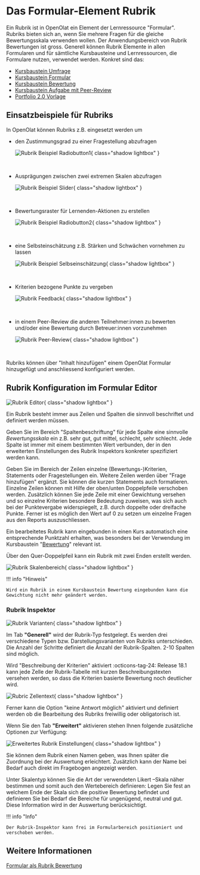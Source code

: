 # Das Formular-Element Rubrik

Ein Rubrik ist in OpenOlat ein Element der Lernressource "Formular". Rubriks bieten sich an, wenn Sie mehrere Fragen für die gleiche Bewertungsskala verwenden wollen. Der Anwendungsbereich von Rubrik Bewertungen ist gross. Generell können Rubrik Elemente in allen Formularen und für sämtliche Kursbausteine und Lernressourcen, die Formulare nutzen, verwendet werden. Konkret sind das:

* [Kursbaustein Umfrage](Forms_in_Questionnaires.de.md)
* [Kursbaustein Formular](Forms_in_Forms_Element.de.md)
* [Kursbaustein Bewertung](Forms_in_Rubric_Scoring.de.md)
* [Kursbaustein Aufgabe mit Peer-Review](Course_Element_Task.de.md#revisions)
* [Portfolio 2.0 Vorlage](Forms_in_the_ePortfolio_template.de.md)

## Einsatzbeispiele für Rubriks

In OpenOlat können Rubriks z.B. eingesetzt werden um

* den Zustimmungsgrad zu einer Fragestellung abzufragen

  ![Rubrik Beispiel Radiobutton1](assets/Rubrik_Beispiel1.jpg){ class="shadow lightbox" }

<br>

* Ausprägungen zwischen zwei extremen Skalen abzufragen

  ![Rubrik Beispiel Slider](assets/Rubrik_Beispiel2.jpg){ class="shadow lightbox" }

<br>

* Bewertungsraster für Lernenden-Aktionen zu erstellen

  ![Rubrik Beispiel Radiobutton2](assets/Rubrik_Beispiel3.jpg){ class="shadow lightbox" }

<br>

* eine Selbsteinschätzung z.B. Stärken und Schwächen vornehmen zu lassen

  ![Rubrik Beispiel Selbseinschätzung](assets/Rubrik_Beispiel4.jpg){ class="shadow lightbox" }

<br>

* Kriterien bezogene Punkte zu vergeben

  ![Rubrik Feedback](assets/rubrik_skalentexte.jpg){ class="shadow lightbox" }

<br>

* in einem Peer-Review die anderen Teilnehmer:innen zu bewerten und/oder eine Bewertung durch Betreuer:innen vorzunehmen

  ![Rubrik Peer-Review](assets/Rubrik_Peer-Review.png){ class="shadow lightbox" }

<br>

Rubriks können über "Inhalt hinzufügen" einem OpenOlat Formular hinzugefügt und anschliessend konfiguriert werden.

## Rubrik Konfiguration im Formular Editor

![Rubrik Editor](assets/formular_rubik17a.png){ class="shadow lightbox" }

Ein Rubrik besteht immer aus Zeilen und Spalten die sinnvoll beschriftet und definiert werden müssen. 

Geben Sie im Bereich "Spaltenbeschriftung" für jede Spalte eine sinnvolle _Bewertungsskala_ ein z.B. sehr gut, gut mittel, schlecht, sehr schlecht. Jede Spalte ist immer mit einem bestimmten Wert verbunden, der in den erweiterten Einstellungen des Rubrik Inspektors konkreter spezifiziert werden kann.
  
Geben Sie im Bereich der Zeilen einzelne (Bewertungs-)Kriterien, Statements oder Fragestellungen ein. Weitere Zeilen werden über "Frage hinzufügen" ergänzt. Sie können die kurzen Statements auch formatieren. Einzelne Zeilen können mit Hilfe der oben/unten Doppelpfeile verschoben werden. Zusätzlich können Sie jede Zeile mit einer Gewichtung  versehen und so einzelne Kriterien besondere Bedeutung zuweisen, was sich auch bei der Punktevergabe widerspiegelt, z.B. durch doppelte oder dreifache Punkte. 
Ferner ist es möglich den Wert auf 0 zu setzen um einzelne Fragen aus den Reports auszuschliessen. 
 
Ein bearbeitetes Rubrik kann eingebunden in einen Kurs automatisch eine entsprechende Punktzahl erhalten, was besonders bei der Verwendung im Kursbaustein "[Bewertung](../learningresources/Course_Element_Assessment.de.md)" relevant ist. 
 
Über den Quer-Doppelpfeil kann ein Rubrik mit zwei Enden erstellt werden. 

![Rubrik Skalenbereich](assets/Rubrik_2_enden.jpg){ class="shadow lightbox" }


!!! info "Hinweis"

    Wird ein Rubrik in einem Kursbaustein Bewertung eingebunden kann die Gewichtung nicht mehr geändert werden.

### Rubrik Inspektor

![Rubrik Varianten](assets/Rubrik_Inspektor.png){ class="shadow lightbox" }

Im Tab **"Generell"** wird der Rubrik-Typ festgelegt. Es werden drei verschiedene Typen bzw. Darstellungsvarianten von Rubriks unterschieden. Die Anzahl der Schritte definiert die Anzahl der Rubrik-Spalten. 2-10 Spalten sind möglich. 

Wird "Beschreibung der Kriterien" aktiviert :octicons-tag-24: Release 18.1  kann jede Zelle der Rubrik-Tabelle mit kurzen Beschreibungstexten versehen werden, so dass die Kriterien basierte Bewertung noch deutlicher wird. 

![Rubric Zellentext](assets/Rubric_zellentext.png){ class="shadow lightbox" }

Ferner kann die Option "keine Antwort möglich" aktiviert und definiert werden ob die Bearbeitung des Rubriks freiwillig oder obligatorisch ist. 

Wenn Sie den Tab **"Erweitert"** aktivieren stehen Ihnen folgende zusätzliche Optionen zur Verfügung:

![Erweitertes Rubrik Einstellungen](assets/Rubric_erweitert.png){ class="shadow lightbox" }

Sie können dem Rubrik einen Namen geben, was Ihnen später die Zuordnung bei der Auswertung erleichtert. Zusätzlich kann der Name bei Bedarf auch direkt im Fragebogen angezeigt werden.

Unter Skalentyp können Sie die Art der verwendeten Likert –Skala näher bestimmen und somit auch den Wertebereich definieren: Legen Sie fest an welchem Ende der Skala sich die positive Bewertung befindet und definieren Sie bei Bedarf die Bereiche für ungenügend, neutral und gut. Diese Information wird in der Auswertung berücksichtigt.

!!! info "Info"

    Der Rubrik-Inspektor kann frei im Formularbereich positioniert und verschoben werden.


## Weitere Informationen

[Formular als Rubrik Bewertung](Forms_in_Rubric_Scoring.de.md)


